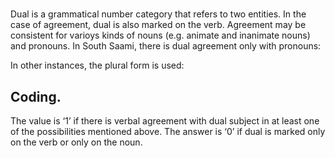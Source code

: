 # [](ParameterTable?__template__=property.md&property=Name#cldf:UT001)

Dual is a grammatical number category that refers to two entities. In the case of agreement, dual is also marked on the verb. Agreement may be consistent for varioys kinds of nouns (e.g. animate and inanimate nouns) and pronouns. In South Saami, there is dual agreement only with pronouns:

[](ExampleTable?example_id=1&with_internal_ref_link#cldf:UT001-1)

In other instances, the plural form is used:

[](ExampleTable?example_id=2&with_internal_ref_link#cldf:UT001-2)

[](ExampleTable?example_id=3&with_internal_ref_link#cldf:UT001-3)

## Coding.

 The value is ‘1’ if there is verbal agreement with dual subject in at least one of the possibilities mentioned above. The answer is ‘0’ if dual is marked only on the verb or only on the noun.

